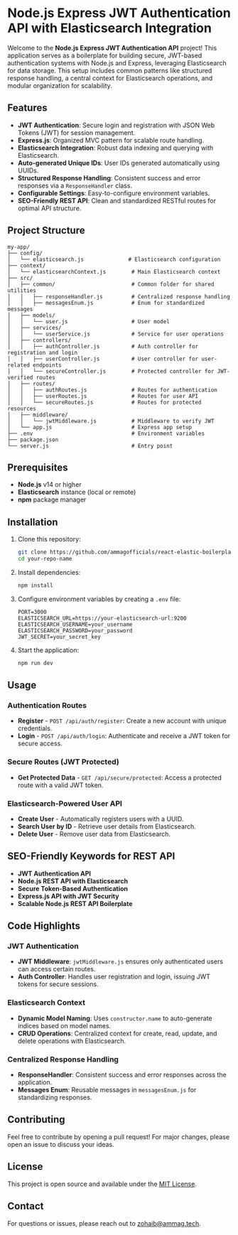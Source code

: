 # Node.js Express JWT Authentication API with Elasticsearch Integration

Welcome to the **Node.js Express JWT Authentication API** project! This application serves as a boilerplate for building secure, JWT-based authentication systems with Node.js and Express, leveraging Elasticsearch for data storage. This setup includes common patterns like structured response handling, a central context for Elasticsearch operations, and modular organization for scalability.

## Features

- **JWT Authentication**: Secure login and registration with JSON Web Tokens (JWT) for session management.
- **Express.js**: Organized MVC pattern for scalable route handling.
- **Elasticsearch Integration**: Robust data indexing and querying with Elasticsearch.
- **Auto-generated Unique IDs**: User IDs generated automatically using UUIDs.
- **Structured Response Handling**: Consistent success and error responses via a `ResponseHandler` class.
- **Configurable Settings**: Easy-to-configure environment variables.
- **SEO-Friendly REST API**: Clean and standardized RESTful routes for optimal API structure.

## Project Structure

```
my-app/
├── config/
│   └── elasticsearch.js              # Elasticsearch configuration
├── context/
│   └── elasticsearchContext.js        # Main Elasticsearch context
├── src/
│   ├── common/                        # Common folder for shared utilities
│   │   ├── responseHandler.js         # Centralized response handling
│   │   ├── messagesEnum.js            # Enum for standardized messages
│   ├── models/
│   │   └── user.js                    # User model
│   ├── services/
│   │   └── userService.js             # Service for user operations
│   ├── controllers/
│   │   ├── authController.js          # Auth controller for registration and login
│   │   ├── userController.js          # User controller for user-related endpoints
│   │   └── secureController.js        # Protected controller for JWT-verified routes
│   ├── routes/
│   │   ├── authRoutes.js              # Routes for authentication
│   │   ├── userRoutes.js              # Routes for user API
│   │   └── secureRoutes.js            # Routes for protected resources
│   ├── middleware/
│   │   └── jwtMiddleware.js           # Middleware to verify JWT
│   └── app.js                         # Express app setup
├── .env                               # Environment variables
├── package.json
└── server.js                          # Entry point
```

## Prerequisites

- **Node.js** v14 or higher
- **Elasticsearch** instance (local or remote)
- **npm** package manager

## Installation

1. Clone this repository:
   ```bash
   git clone https://github.com/ammagofficials/react-elastic-boilerplate.git
   cd your-repo-name
   ```

2. Install dependencies:
   ```bash
   npm install
   ```

3. Configure environment variables by creating a `.env` file:
   ```env
   PORT=3000
   ELASTICSEARCH_URL=https://your-elasticsearch-url:9200
   ELASTICSEARCH_USERNAME=your_username
   ELASTICSEARCH_PASSWORD=your_password
   JWT_SECRET=your_secret_key
   ```

4. Start the application:
   ```bash
   npm run dev
   ```

## Usage

### Authentication Routes

- **Register** - `POST /api/auth/register`: Create a new account with unique credentials.
- **Login** - `POST /api/auth/login`: Authenticate and receive a JWT token for secure access.

### Secure Routes (JWT Protected)

- **Get Protected Data** - `GET /api/secure/protected`: Access a protected route with a valid JWT token.

### Elasticsearch-Powered User API

- **Create User** - Automatically registers users with a UUID.
- **Search User by ID** - Retrieve user details from Elasticsearch.
- **Delete User** - Remove user data from Elasticsearch.

## SEO-Friendly Keywords for REST API

- **JWT Authentication API**
- **Node.js REST API with Elasticsearch**
- **Secure Token-Based Authentication**
- **Express.js API with JWT Security**
- **Scalable Node.js REST API Boilerplate**

## Code Highlights

### JWT Authentication

- **JWT Middleware**: `jwtMiddleware.js` ensures only authenticated users can access certain routes.
- **Auth Controller**: Handles user registration and login, issuing JWT tokens for secure sessions.

### Elasticsearch Context

- **Dynamic Model Naming**: Uses `constructor.name` to auto-generate indices based on model names.
- **CRUD Operations**: Centralized context for create, read, update, and delete operations with Elasticsearch.

### Centralized Response Handling

- **ResponseHandler**: Consistent success and error responses across the application.
- **Messages Enum**: Reusable messages in `messagesEnum.js` for standardizing responses.

## Contributing

Feel free to contribute by opening a pull request! For major changes, please open an issue to discuss your ideas.

## License

This project is open source and available under the [MIT License](LICENSE).

## Contact

For questions or issues, please reach out to [zohaib@ammag.tech](mailto:zohaib@ammag.tech).
